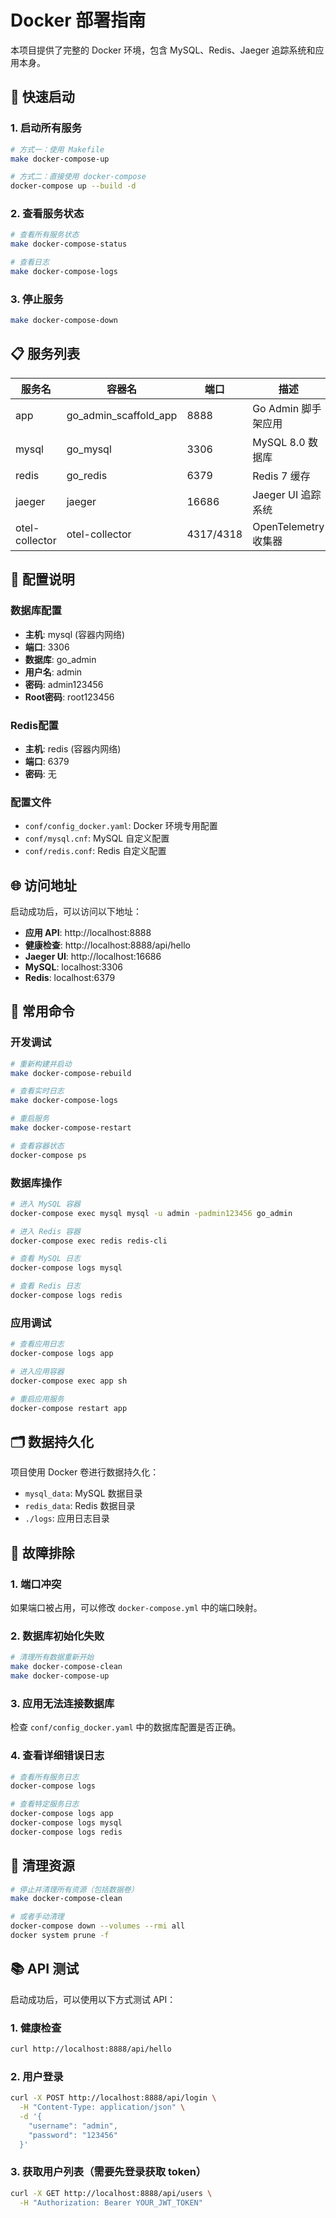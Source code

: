 # Docker 部署指南

本项目提供了完整的 Docker 环境，包含 MySQL、Redis、Jaeger 追踪系统和应用本身。

## 🚀 快速启动

### 1. 启动所有服务
```bash
# 方式一：使用 Makefile
make docker-compose-up

# 方式二：直接使用 docker-compose
docker-compose up --build -d
```

### 2. 查看服务状态
```bash
# 查看所有服务状态
make docker-compose-status

# 查看日志
make docker-compose-logs
```

### 3. 停止服务
```bash
make docker-compose-down
```

## 📋 服务列表

| 服务名 | 容器名 | 端口 | 描述 |
|--------|--------|------|------|
| app | go_admin_scaffold_app | 8888 | Go Admin 脚手架应用 |
| mysql | go_mysql | 3306 | MySQL 8.0 数据库 |
| redis | go_redis | 6379 | Redis 7 缓存 |
| jaeger | jaeger | 16686 | Jaeger UI 追踪系统 |
| otel-collector | otel-collector | 4317/4318 | OpenTelemetry 收集器 |

## 🔧 配置说明

### 数据库配置
- **主机**: mysql (容器内网络)
- **端口**: 3306
- **数据库**: go_admin
- **用户名**: admin
- **密码**: admin123456
- **Root密码**: root123456

### Redis配置
- **主机**: redis (容器内网络)
- **端口**: 6379
- **密码**: 无

### 配置文件
- `conf/config_docker.yaml`: Docker 环境专用配置
- `conf/mysql.cnf`: MySQL 自定义配置
- `conf/redis.conf`: Redis 自定义配置

## 🌐 访问地址

启动成功后，可以访问以下地址：

- **应用 API**: http://localhost:8888
- **健康检查**: http://localhost:8888/api/hello
- **Jaeger UI**: http://localhost:16686
- **MySQL**: localhost:3306
- **Redis**: localhost:6379

## 📝 常用命令

### 开发调试
```bash
# 重新构建并启动
make docker-compose-rebuild

# 查看实时日志
make docker-compose-logs

# 重启服务
make docker-compose-restart

# 查看容器状态
docker-compose ps
```

### 数据库操作
```bash
# 进入 MySQL 容器
docker-compose exec mysql mysql -u admin -padmin123456 go_admin

# 进入 Redis 容器
docker-compose exec redis redis-cli

# 查看 MySQL 日志
docker-compose logs mysql

# 查看 Redis 日志
docker-compose logs redis
```

### 应用调试
```bash
# 查看应用日志
docker-compose logs app

# 进入应用容器
docker-compose exec app sh

# 重启应用服务
docker-compose restart app
```

## 🗂️ 数据持久化

项目使用 Docker 卷进行数据持久化：

- `mysql_data`: MySQL 数据目录
- `redis_data`: Redis 数据目录
- `./logs`: 应用日志目录

## 🔧 故障排除

### 1. 端口冲突
如果端口被占用，可以修改 `docker-compose.yml` 中的端口映射。

### 2. 数据库初始化失败
```bash
# 清理所有数据重新开始
make docker-compose-clean
make docker-compose-up
```

### 3. 应用无法连接数据库
检查 `conf/config_docker.yaml` 中的数据库配置是否正确。

### 4. 查看详细错误日志
```bash
# 查看所有服务日志
docker-compose logs

# 查看特定服务日志
docker-compose logs app
docker-compose logs mysql
docker-compose logs redis
```

## 🧹 清理资源

```bash
# 停止并清理所有资源（包括数据卷）
make docker-compose-clean

# 或者手动清理
docker-compose down --volumes --rmi all
docker system prune -f
```

## 📚 API 测试

启动成功后，可以使用以下方式测试 API：

### 1. 健康检查
```bash
curl http://localhost:8888/api/hello
```

### 2. 用户登录
```bash
curl -X POST http://localhost:8888/api/login \
  -H "Content-Type: application/json" \
  -d '{
    "username": "admin",
    "password": "123456"
  }'
```

### 3. 获取用户列表（需要先登录获取 token）
```bash
curl -X GET http://localhost:8888/api/users \
  -H "Authorization: Bearer YOUR_JWT_TOKEN"
```
